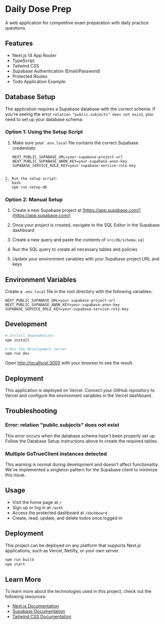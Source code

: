 # Daily Dose Prep

A web application for competitive exam preparation with daily practice questions.

## Features

- Next.js 14 App Router
- TypeScript
- Tailwind CSS
- Supabase Authentication (Email/Password)
- Protected Routes
- Todo Application Example

## Database Setup

The application requires a Supabase database with the correct schema. If you're seeing the error `relation "public.subjects" does not exist`, you need to set up your database schema:

### Option 1: Using the Setup Script

1. Make sure your `.env.local` file contains the correct Supabase credentials:
   ```
   NEXT_PUBLIC_SUPABASE_URL=your-supabase-project-url
   NEXT_PUBLIC_SUPABASE_ANON_KEY=your-supabase-anon-key
   SUPABASE_SERVICE_ROLE_KEY=your-supabase-service-role-key
```

2. Run the setup script:
```bash
   npm run setup-db
   ```

### Option 2: Manual Setup

1. Create a new Supabase project at [https://app.supabase.com/](https://app.supabase.com/)

2. Once your project is created, navigate to the SQL Editor in the Supabase dashboard

3. Create a new query and paste the contents of `src/db/schema.sql`

4. Run the SQL query to create all necessary tables and policies

5. Update your environment variables with your Supabase project URL and keys

## Environment Variables

Create a `.env.local` file in the root directory with the following variables:

```
NEXT_PUBLIC_SUPABASE_URL=your-supabase-project-url
NEXT_PUBLIC_SUPABASE_ANON_KEY=your-supabase-anon-key
SUPABASE_SERVICE_ROLE_KEY=your-supabase-service-role-key
```

## Development

```bash
# Install dependencies
npm install

# Run the development server
npm run dev
```

Open [http://localhost:3000](http://localhost:3000) with your browser to see the result.

## Deployment

This application is deployed on Vercel. Connect your GitHub repository to Vercel and configure the environment variables in the Vercel dashboard.

## Troubleshooting

### Error: relation "public.subjects" does not exist

This error occurs when the database schema hasn't been properly set up. Follow the Database Setup instructions above to create the required tables.

### Multiple GoTrueClient instances detected

This warning is normal during development and doesn't affect functionality. We've implemented a singleton pattern for the Supabase client to minimize this issue.

## Usage

- Visit the home page at `/`
- Sign up or log in at `/auth`
- Access the protected dashboard at `/dashboard`
- Create, read, update, and delete todos once logged in

## Deployment

This project can be deployed on any platform that supports Next.js applications, such as Vercel, Netlify, or your own server.

```bash
npm run build
npm start
```

## Learn More

To learn more about the technologies used in this project, check out the following resources:

- [Next.js Documentation](https://nextjs.org/docs)
- [Supabase Documentation](https://supabase.com/docs)
- [Tailwind CSS Documentation](https://tailwindcss.com/docs)
